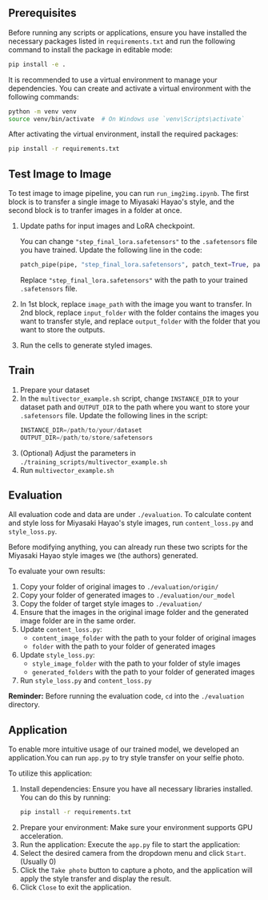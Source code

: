 ## Prerequisites

Before running any scripts or applications, ensure you have installed the necessary packages listed in `requirements.txt` and run the following command to install the package in editable mode:
```bash
pip install -e .
```

It is recommended to use a virtual environment to manage your dependencies. You can create and activate a virtual environment with the following commands:
```bash
python -m venv venv
source venv/bin/activate  # On Windows use `venv\Scripts\activate`
```
After activating the virtual environment, install the required packages:
```bash
pip install -r requirements.txt
```
## Test Image to Image 
To test image to image pipeline, you can run `run_img2img.ipynb`. The first block is to transfer a single image to Miyasaki Hayao's style, and the second block is to tranfer images in a folder at once. 

1. Update paths for input images and LoRA checkpoint.

   You can change `"step_final_lora.safetensors"` to the `.safetensors` file you have trained. Update the following line in the code:
   ```python
   patch_pipe(pipe, "step_final_lora.safetensors", patch_text=True, patch_unet=True, patch_ti=True)
   ```
   Replace `"step_final_lora.safetensors"` with the path to your trained `.safetensors` file.
2. In 1st block, replace `image_path` with the image you want to transfer. In 2nd block, replace `input_folder` with the folder contains the images you want to transfer style, and replace `output_folder` with the folder that you want to store the outputs. 
   
3. Run the cells to generate styled images.

## Train 

1. Prepare your dataset
2. In the `multivector_example.sh` script, change `INSTANCE_DIR` to your dataset path and `OUTPUT_DIR` to the path where you want to store your `.safetensors` file. Update the following lines in the script:
   ```python
   INSTANCE_DIR=/path/to/your/dataset
   OUTPUT_DIR=/path/to/store/safetensors
   ```
3. (Optional) Adjust the parameters in `./training_scripts/multivector_example.sh`
4. Run `multivector_example.sh`
## Evaluation 

All evaluation code and data are under `./evaluation`. To calculate content and style loss for Miyasaki Hayao's style images, run `content_loss.py` and `style_loss.py`.

Before modifying anything, you can already run these two scripts for the Miyasaki Hayao style images we (the authors) generated.

To evaluate your own results:
1. Copy your folder of original images to `./evaluation/origin/`
2. Copy your folder of generated images to `./evaluation/our_model`
3. Copy the folder of target style images to `./evaluation/`
4. Ensure that the images in the original image folder and the generated image folder are in the same order.
5. Update `content_loss.py`:
   - `content_image_folder` with the path to your folder of original images
   - `folder` with the path to your folder of generated images
6. Update `style_loss.py`:
   - `style_image_folder` with the path to your folder of style images
   - `generated_folders` with the path to your folder of generated images
7. Run `style_loss.py` and `content_loss.py`

**Reminder:** Before running the evaluation code, `cd` into the `./evaluation` directory.

## Application

To enable more intuitive usage of our trained model, we developed an application.You can run `app.py` to try style transfer on your selfie photo.

To utilize this application:
1. Install dependencies:
   Ensure you have all necessary libraries installed. You can do this by running:
   ```bash
   pip install -r requirements.txt
   ```
2. Prepare your environment:
   Make sure your environment supports GPU acceleration.
3. Run the application:
   Execute the `app.py` file to start the application:
4. Select the desired camera from the dropdown menu and click `Start`. (Usually 0)
5. Click the `Take photo` button to capture a photo, and the application will apply the style transfer and display the result.
6. Click `Close` to exit the application.
